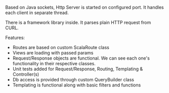 Based on Java sockets, Http Server is started on configured port. It handles each client in separate thread.  

There is a framework library inside. It parses plain HTTP request from CURL.

Features:
- Routes are based on custom ScalaRoute class
- Views are loading with passed params
- Request/Response objects are functional. We can see each one's functionality in their respective classes.
- Unit tests added for Request/Response, Routing, Templating & Controller(s)
- Db access is provided through custom QueryBuilder class
- Templating is functional along with basic filters and functions
